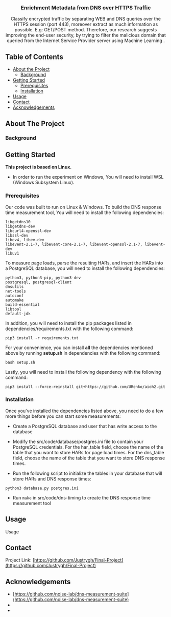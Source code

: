 <p align="center">
  <a href="https://github.com/Justrygh/Final-Project">
  </a>

  <h3 align="center">Enrichment Metadata from DNS over HTTPS Traffic</h3>

  <p align="center">
    Classify encrypted traffic by separating WEB and DNS queries over the HTTPS session (port 443), moreover extract as much information as possible. E.g: GET/POST method.
  Therefore, our research suggests improving the end-user security, by trying to filter the malicious domain that queried from the Internet Service Provider server using Machine Learning .

  </p>
</p>



<!-- TABLE OF CONTENTS -->
## Table of Contents

* [About the Project](#about-the-project)
  * [Background](#background)
* [Getting Started](#getting-started)
  * [Prerequisites](#prerequisites)
  * [Installation](#installation)
* [Usage](#usage)
* [Contact](#contact)
* [Acknowledgements](#acknowledgements)



<!-- ABOUT THE PROJECT -->
## About The Project

### Background


<!-- GETTING STARTED -->
## Getting Started

**This project is based on Linux.** 
* In order to run the experiment on Windows, You will need to install WSL (Windows Subsystem Linux). 


### Prerequisites 
Our code was built to run on Linux & Windows. To build the DNS response time measurement tool, You will need to install the following dependencies:
```
libgetdns10
libgetdns-dev
libcurl4-openssl-dev
libssl-dev
libev4, libev-dev
libevent-2.1-7, libevent-core-2.1-7, libevent-openssl-2.1-7, libevent-dev
libuv1
```

To measure page loads, parse the resulting HARs, and insert the HARs into a PostgreSQL database, you will need to install the following dependencies:
```
python3, python3-pip, python3-dev
postgresql, postgresql-client
dnsutils
net-tools
autoconf
automake
build-essential
libtool
default-jdk
```
In addition, you will need to install the pip packages listed in dependencies/requirements.txt with the following command:

```
pip3 install -r requirements.txt
```

For your convenience, you can install **all** the dependencies mentioned above by running **setup.sh** in dependencies with the following command:

```
bash setup.sh
```

Lastly, you will need to install the following dependency with the following command:
```
pip3 install --force-reinstall git+https://github.com/URenko/aioh2.git
```

### Installation

Once you've installed the dependencies listed above, you need to do a few more things before you can start some measurements:

* Create a PostgreSQL database and user that has write access to the database

* Modify the src/code/database/postgres.ini file to contain your PostgreSQL credentials. For the har_table field, choose the name of the table that you want to store HARs for page load times. For the dns_table field, choose the name of the table that you want to store DNS response times.

* Run the following script to initialize the tables in your database that will store HARs and DNS response times:

```
python3 database.py postgres.ini
```

* Run ```make``` in src/code/dns-timing to create the DNS response time measurement tool


<!-- USAGE EXAMPLES -->
## Usage
Usage

<!-- CONTACT -->
## Contact

Project Link: [https://github.com/Justrygh/Final-Project](https://github.com/Justrygh/Final-Project)


<!-- ACKNOWLEDGEMENTS -->
## Acknowledgements

* [https://github.com/noise-lab/dns-measurement-suite](https://github.com/noise-lab/dns-measurement-suite)
* []()
* []()
